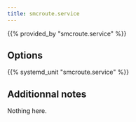 ```yaml
---
title: smcroute.service
---
```


{{% provided_by "smcroute.service" %}}

## Options

{{% systemd_unit "smcroute.service" %}}

## Additionnal notes

Nothing here.